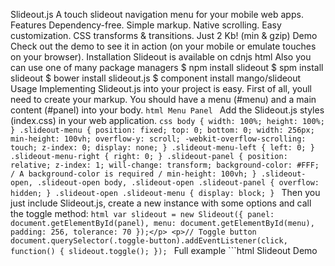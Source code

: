 Slideout.js A touch slideout navigation menu for your mobile web apps. Features Dependency-free. Simple markup. Native scrolling. Easy customization. CSS transforms & transitions. Just 2 Kb! (min & gzip) Demo Check out the demo to see it in action (on your mobile or emulate touches on your browser). Installation Slideout is available on cdnjs html <script src="https://cdnjs.cloudflare.com/ajax/libs/slideout/1.0.1/slideout.min.js"></script> Also you can use one of many package managers $ npm install slideout $ spm install slideout $ bower install slideout.js $ component install mango/slideout Usage Implementing Slideout.js into your project is easy. First of all, youll need to create your markup. You should have a menu (#menu) and a main content (#panel) into your body. ```html Menu Panel ``` Add the Slideout.js styles (index.css) in your web application. ```css body { width: 100%; height: 100%; } .slideout-menu { position: fixed; top: 0; bottom: 0; width: 256px; min-height: 100vh; overflow-y: scroll; -webkit-overflow-scrolling: touch; z-index: 0; display: none; } .slideout-menu-left { left: 0; } .slideout-menu-right { right: 0; } .slideout-panel { position: relative; z-index: 1; will-change: transform; background-color: #FFF; / A background-color is required / min-height: 100vh; } .slideout-open, .slideout-open body, .slideout-open .slideout-panel { overflow: hidden; } .slideout-open .slideout-menu { display: block; } ``` Then you just include Slideout.js, create a new instance with some options and call the toggle method: ```html var slideout = new Slideout({ panel: document.getElementById(panel), menu: document.getElementById(menu), padding: 256, tolerance: 70 });</p> <p>// Toggle button document.querySelector(.toggle-button).addEventListener(click, function() { slideout.toggle(); }); ``` Full example ```html <!doctype html> Slideout Demo